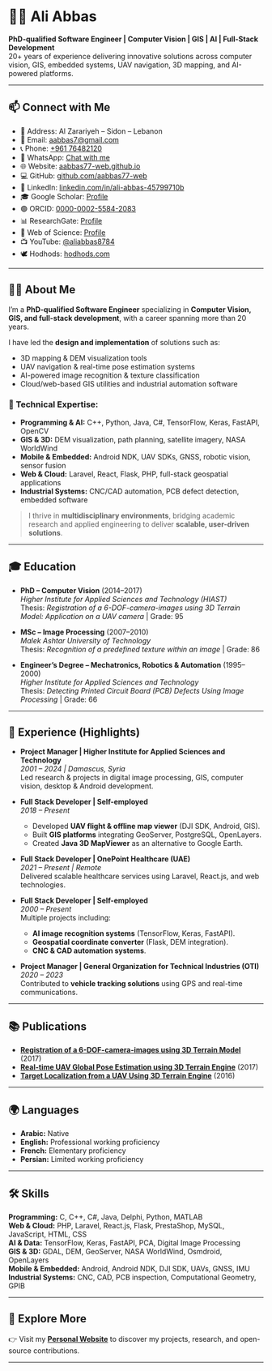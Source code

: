 # 👨‍💻 Ali Abbas

**PhD-qualified Software Engineer | Computer Vision | GIS | AI | Full-Stack Development**  
20+ years of experience delivering innovative solutions across computer vision, GIS, embedded systems, UAV navigation, 3D mapping, and AI-powered platforms.

---

## 📫 Connect with Me

- 📍 Address: Al Zarariyeh – Sidon – Lebanon  
- 📧 Email: [aabbas7@gmail.com](mailto:aabbas7@gmail.com)  
- 📞 Phone: [+961 76482120](tel:+96176482120)  
- 💬 WhatsApp: [Chat with me](https://wa.me/963931637734)  
- 🌐 Website: [aabbas77-web.github.io](https://aabbas77-web.github.io)  
- 💻 GitHub: [github.com/aabbas77-web](https://github.com/aabbas77-web)  
- 🔗 LinkedIn: [linkedin.com/in/ali-abbas-45799710b](https://www.linkedin.com/in/ali-abbas-45799710b)  
- 🎓 Google Scholar: [Profile](https://scholar.google.com/citations?user=vdP4qo4AAAAJ)  
- 🟢 ORCID: [0000-0002-5584-2083](https://orcid.org/0000-0002-5584-2083)  
- 📊 ResearchGate: [Profile](https://www.researchgate.net/profile/Ali-Abbas-90)  
- 📑 Web of Science: [Profile](https://www.webofscience.com/wos/author/record/AFM-8617-2022)  
- 📺 YouTube: [@aliabbas8784](https://www.youtube.com/@aliabbas8784)  
- 🕊 Hodhods: [hodhods.com](https://hodhods.com)  

---

## 👨‍🏫 About Me

I’m a **PhD-qualified Software Engineer** specializing in **Computer Vision, GIS, and full-stack development**, with a career spanning more than 20 years.  

I have led the **design and implementation** of solutions such as:  
- 3D mapping & DEM visualization tools  
- UAV navigation & real-time pose estimation systems  
- AI-powered image recognition & texture classification  
- Cloud/web-based GIS utilities and industrial automation software  

### 🔧 Technical Expertise:
- **Programming & AI:** C++, Python, Java, C#, TensorFlow, Keras, FastAPI, OpenCV  
- **GIS & 3D:** DEM visualization, path planning, satellite imagery, NASA WorldWind  
- **Mobile & Embedded:** Android NDK, UAV SDKs, GNSS, robotic vision, sensor fusion  
- **Web & Cloud:** Laravel, React, Flask, PHP, full-stack geospatial applications  
- **Industrial Systems:** CNC/CAD automation, PCB defect detection, embedded software  

> I thrive in **multidisciplinary environments**, bridging academic research and applied engineering to deliver **scalable, user-driven solutions**.  

---

## 🎓 Education

- **PhD – Computer Vision** (2014–2017)  
  *Higher Institute for Applied Sciences and Technology (HIAST)*  
  Thesis: *Registration of a 6-DOF-camera-images using 3D Terrain Model: Application on a UAV camera* | Grade: 95  

- **MSc – Image Processing** (2007–2010)  
  *Malek Ashtar University of Technology*  
  Thesis: *Recognition of a predefined texture within an image* | Grade: 86  

- **Engineer’s Degree – Mechatronics, Robotics & Automation** (1995–2000)  
  *Higher Institute for Applied Sciences and Technology*  
  Thesis: *Detecting Printed Circuit Board (PCB) Defects Using Image Processing* | Grade: 66  

---

## 💼 Experience (Highlights)

- **Project Manager | Higher Institute for Applied Sciences and Technology**  
  *2001 – 2024 | Damascus, Syria*  
  Led research & projects in digital image processing, GIS, computer vision, desktop & Android development.  

- **Full Stack Developer | Self-employed**  
  *2018 – Present*  
  - Developed **UAV flight & offline map viewer** (DJI SDK, Android, GIS).  
  - Built **GIS platforms** integrating GeoServer, PostgreSQL, OpenLayers.  
  - Created **Java 3D MapViewer** as an alternative to Google Earth.  

- **Full Stack Developer | OnePoint Healthcare (UAE)**  
  *2021 – Present | Remote*  
  Delivered scalable healthcare services using Laravel, React.js, and web technologies.  

- **Full Stack Developer | Self-employed**  
  *2000 – Present*  
  Multiple projects including:  
  - **AI image recognition systems** (TensorFlow, Keras, FastAPI).  
  - **Geospatial coordinate converter** (Flask, DEM integration).  
  - **CNC & CAD automation systems**.  

- **Project Manager | General Organization for Technical Industries (OTI)**  
  *2020 – 2023*  
  Contributed to **vehicle tracking solutions** using GPS and real-time communications.  

---

## 📚 Publications

- [**Registration of a 6-DOF-camera-images using 3D Terrain Model**](https://hiast.edu.sy/sites/default/files/MasterPHD/596dd15d123c7.pdf) (2017)  
- [**Real-time UAV Global Pose Estimation using 3D Terrain Engine**](https://jtec.utem.edu.my/jtec/article/download/1781/1095) (2017)  
- [**Target Localization from a UAV Using 3D Terrain Engine**](https://iceeng.journals.ekb.eg/article_30337_b37cd33a3f6bb759a19df99093a16e8d.pdf) (2016)  

---

## 🌍 Languages

- **Arabic:** Native  
- **English:** Professional working proficiency  
- **French:** Elementary proficiency  
- **Persian:** Limited working proficiency  

---

## 🛠 Skills

**Programming:** C, C++, C#, Java, Delphi, Python, MATLAB  
**Web & Cloud:** PHP, Laravel, React.js, Flask, PrestaShop, MySQL, JavaScript, HTML, CSS  
**AI & Data:** TensorFlow, Keras, FastAPI, PCA, Digital Image Processing  
**GIS & 3D:** GDAL, DEM, GeoServer, NASA WorldWind, Osmdroid, OpenLayers  
**Mobile & Embedded:** Android, Android NDK, DJI SDK, UAVs, GNSS, IMU  
**Industrial Systems:** CNC, CAD, PCB inspection, Computational Geometry, GPIB  

---

## 🔎 Explore More

👉 Visit my **[Personal Website](https://aabbas77-web.github.io)** to discover my projects, research, and open-source contributions.

---
